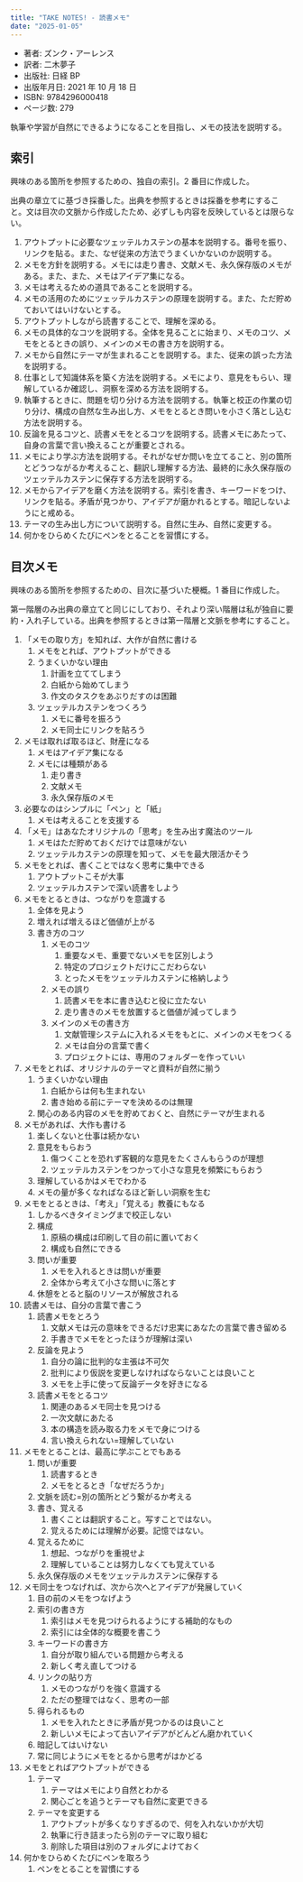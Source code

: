 ```yaml
---
title: "TAKE NOTES! - 読書メモ"
date: "2025-01-05"
---
```

- 著者: ズンク・アーレンス
- 訳者: 二木夢子
- 出版社: 日経 BP
- 出版年月日: 2021 年 10 月 18 日
- ISBN: 9784296000418
- ページ数: 279

執筆や学習が自然にできるようになることを目指し、メモの技法を説明する。

## 索引

興味のある箇所を参照するための、独自の索引。2 番目に作成した。

出典の章立てに基づき採番した。出典を参照するときは採番を参考にすること。文は目次の文脈から作成したため、必ずしも内容を反映しているとは限らない。

1. アウトプットに必要なツェッテルカステンの基本を説明する。番号を振り、リンクを貼る。また、なぜ従来の方法でうまくいかないのか説明する。
2. メモを方針を説明する。メモには走り書き、文献メモ、永久保存版のメモがある。また、また、メモはアイデア集になる。
3. メモは考えるための道具であることを説明する。
4. メモの活用のためにツェッテルカステンの原理を説明する。また、ただ貯めておいてはいけないとする。
5. アウトプットしながら読書することで、理解を深める。
6. メモの具体的なコツを説明する。全体を見ることに始まり、メモのコツ、メモをとるときの誤り、メインのメモの書き方を説明する。
7. メモから自然にテーマが生まれることを説明する。また、従来の誤った方法を説明する。
8. 仕事として知識体系を築く方法を説明する。メモにより、意見をもらい、理解しているか確認し、洞察を深める方法を説明する。
9. 執筆するときに、問題を切り分ける方法を説明する。執筆と校正の作業の切り分け、構成の自然な生み出し方、メモをとるとき問いを小さく落とし込む方法を説明する。
10. 反論を見るコツと、読書メモをとるコツを説明する。読書メモにあたって、自身の言葉で言い換えることが重要とされる。
11. メモにより学ぶ方法を説明する。それがなぜか問いを立てること、別の箇所とどうつながるか考えること、翻訳し理解する方法、最終的に永久保存版のツェッテルカステンに保存する方法を説明する。
12. メモからアイデアを磨く方法を説明する。索引を書き、キーワードをつけ、リンクを貼る。矛盾が見つかり、アイデアが磨かれるとする。暗記しないようにと戒める。
13. テーマの生み出し方について説明する。自然に生み、自然に変更する。
14. 何かをひらめくたびにペンをとることを習慣にする。

## 目次メモ

興味のある箇所を参照するための、目次に基づいた梗概。1 番目に作成した。

第一階層のみ出典の章立てと同じにしており、それより深い階層は私が独自に要約・入れ子している。出典を参照するときは第一階層と文脈を参考にすること。

1. 「メモの取り方」を知れば、大作が自然に書ける
	1. メモをとれば、アウトプットができる
	2. うまくいかない理由
		1. 計画を立ててしまう
		2. 白紙から始めてしまう
		3. 作文のタスクをあぶりだすのは困難
	3. ツェッテルカステンをつくろう
		1. メモに番号を振ろう
		2. メモ同士にリンクを貼ろう
2. メモは取れば取るほど、財産になる
	1. メモはアイデア集になる
	2. メモには種類がある
		1. 走り書き
		2. 文献メモ
		3. 永久保存版のメモ
3. 必要なのはシンプルに「ペン」と「紙」
	1. メモは考えることを支援する
4. 「メモ」はあなたオリジナルの「思考」を生み出す魔法のツール
	1. メモはただ貯めておくだけでは意味がない
	2. ツェッテルカステンの原理を知って、メモを最大限活かそう
5. メモをとれば、書くことではなく思考に集中できる
	1. アウトプットこそが大事
	2. ツェッテルカステンで深い読書をしよう
6. メモをとるときは、つながりを意識する
	1. 全体を見よう
	2. 増えれば増えるほど価値が上がる
	3. 書き方のコツ
		1. メモのコツ
			1. 重要なメモ、重要でないメモを区別しよう
			2. 特定のプロジェクトだけにこだわらない
			3. とったメモをツェッテルカステンに格納しよう
		2. メモの誤り
			1. 読書メモを本に書き込むと役に立たない
			2. 走り書きのメモを放置すると価値が減ってしまう
		3. メインのメモの書き方
			1. 文献管理システムに入れるメモをもとに、メインのメモをつくる
			2. メモは自分の言葉で書く
			3. プロジェクトには、専用のフォルダーを作っていい
7. メモをとれば、オリジナルのテーマと資料が自然に揃う
	1. うまくいかない理由
		1. 白紙からは何も生まれない
		2. 書き始める前にテーマを決めるのは無理
	2. 関心のある内容のメモを貯めておくと、自然にテーマが生まれる
8. メモがあれば、大作も書ける
	1. 楽しくないと仕事は続かない
	2. 意見をもらおう
		1. 傷つくことを恐れず客観的な意見をたくさんもらうのが理想
		2. ツェッテルカステンをつかって小さな意見を頻繁にもらおう
	3. 理解しているかはメモでわかる
	4. メモの量が多くなればなるほど新しい洞察を生む
9. メモをとるときは、「考え」「覚える」教養にもなる
	1. しかるべきタイミングまで校正しない
	2. 構成
		1. 原稿の構成は印刷して目の前に置いておく
		2. 構成も自然にできる
	3. 問いが重要
		1. メモを入れるときは問いが重要
		2. 全体から考えて小さな問いに落とす
	4. 休憩をとると脳のリソースが解放される
10. 読書メモは、自分の言葉で書こう
	1. 読書メモをとろう
		1. 文献メモは元の意味をできるだけ忠実にあなたの言葉で書き留める
		2. 手書きでメモをとったほうが理解は深い
	2. 反論を見よう
		1. 自分の論に批判的な主張は不可欠
		2. 批判により仮説を変更しなければならないことは良いこと
		3. メモを上手に使って反論データを好きになる
	3. 読書メモをとるコツ
		1. 関連のあるメモ同士を見つける
		2. 一次文献にあたる
		3. 本の構造を読み取る力をメモで身につける
		4. 言い換えられない=理解していない
11. メモをとることは、最高に学ぶことでもある
	1. 問いが重要
		1. 読書するとき
		2. メモをとるとき「なぜだろうか」
	2. 文脈を読む=別の箇所とどう繋がるか考える
	3. 書き、覚える
		1. 書くことは翻訳すること。写すことではない。
		2. 覚えるためには理解が必要。記憶ではない。
	4. 覚えるために
		1. 想起、つながりを重視せよ
		2. 理解していることは努力しなくても覚えている
	5. 永久保存版のメモをツェッテルカステンに保存する
12. メモ同士をつなげれば、次から次へとアイデアが発展していく
	1. 目の前のメモをつなげよう
	2. 索引の書き方
		1. 索引はメモを見つけられるようにする補助的なもの
		2. 索引には全体的な概要を書こう
	3. キーワードの書き方
		1. 自分が取り組んでいる問題から考える
		2. 新しく考え直してつける
	4. リンクの貼り方
		1. メモのつながりを強く意識する
		2. ただの整理ではなく、思考の一部
	5. 得られるもの
		1. メモを入れたときに矛盾が見つかるのは良いこと
		2. 新しいメモによって古いアイデアがどんどん磨かれていく
	6. 暗記してはいけない
	7. 常に同じようにメモをとるから思考がはかどる
13. メモをとればアウトプットができる
	1. テーマ
		1. テーマはメモにより自然とわかる
		2. 関心ごとを追うとテーマも自然に変更できる
	2. テーマを変更する
		1. アウトプットが多くなりすぎるので、何を入れないかが大切
		2. 執筆に行き詰まったら別のテーマに取り組む
		3. 削除した項目は別のフォルダによけておく
14. 何かをひらめくたびにペンを取ろう
	1. ペンをとることを習慣にする